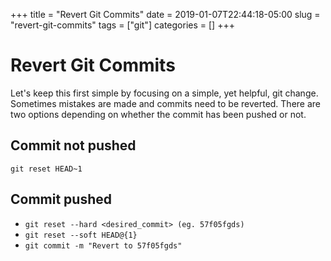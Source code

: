 +++
title = "Revert Git Commits"
date = 2019-01-07T22:44:18-05:00
slug = "revert-git-commits" 
tags = ["git"]
categories = []
+++

# Revert Git Commits

Let's keep this first simple by focusing on a simple, yet helpful, git change.
Sometimes mistakes are made and commits need to be reverted. There are two
options depending on whether the commit has been pushed or not.

## Commit not pushed

`git reset HEAD~1`

## Commit pushed

* `git reset --hard <desired_commit> (eg. 57f05fgds)`
* `git reset --soft HEAD@{1}`
* `git commit -m "Revert to 57f05fgds"`
